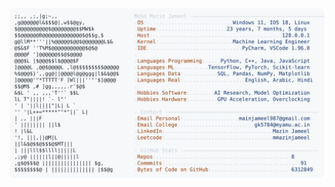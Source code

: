 <picture>
  <source srcset="https://raw.githubusercontent.com/mmazinjameel/mmazinjameel/main/dark_mode.svg?v=1749558072" media="(prefers-color-scheme: dark)">
  <img src="https://raw.githubusercontent.com/mmazinjameel/mmazinjameel/main/light_mode.svg?v=1749558072">
</picture>
